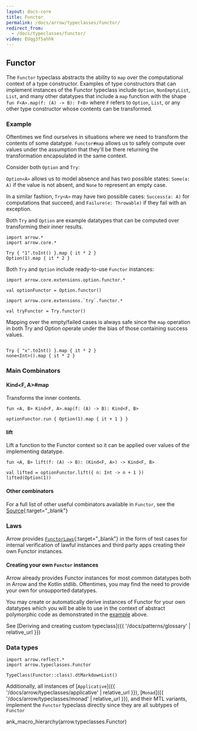 ```yaml
---
layout: docs-core
title: Functor
permalink: /docs/arrow/typeclasses/functor/
redirect_from:
  - /docs/typeclasses/functor/
video: EUqg3fSahhk
---
```


## Functor




The `Functor` typeclass abstracts the ability to `map` over the computational context of a type constructor.
Examples of type constructors that can implement instances of the Functor typeclass include `Option`, `NonEmptyList`,
`List`, and many other datatypes that include a `map` function with the shape `fun F<A>.map(f: (A) -> B): F<B>` where `F`
refers to `Option`, `List`, or any other type constructor whose contents can be transformed.

### Example

Oftentimes we find ourselves in situations where we need to transform the contents of some datatype. `Functor#map` allows
us to safely compute over values under the assumption that they'll be there returning the transformation encapsulated in the same context.

Consider both `Option` and `Try`:

`Option<A>` allows us to model absence and has two possible states: `Some(a: A)` if the value is not absent, and `None` to represent an empty case.

In a similar fashion, `Try<A>` may have two possible cases: `Success(a: A)` for computations that succeed, and `Failure(e: Throwable)` if they fail with an exception.

Both `Try` and `Option` are example datatypes that can be computed over transforming their inner results.

```kotlin:ank
import arrow.*
import arrow.core.*

Try { "1".toInt() }.map { it * 2 }
Option(1).map { it * 2 }
```

Both `Try` and `Option` include ready-to-use `Functor` instances:

```kotlin:ank
import arrow.core.extensions.option.functor.*

val optionFunctor = Option.functor()
```

```kotlin:ank
import arrow.core.extensions.`try`.functor.*

val tryFunctor = Try.functor()
```

Mapping over the empty/failed cases is always safe since the `map` operation in both Try and Option operate under the bias of those containing success values.

```kotlin:ank

Try { "x".toInt() }.map { it * 2 }
none<Int>().map { it * 2 }
```

### Main Combinators

#### Kind<F, A>#map

Transforms the inner contents.

`fun <A, B> Kind<F, A>.map(f: (A) -> B): Kind<F, B>`

```kotlin:ank
optionFunctor.run { Option(1).map { it + 1 } }
```

#### lift

Lift a function to the Functor context so it can be applied over values of the implementing datatype.

`fun <A, B> lift(f: (A) -> B): (Kind<F, A>) -> Kind<F, B>`

```kotlin:ank
val lifted = optionFunctor.lift({ n: Int -> n + 1 })
lifted(Option(1))
```

#### Other combinators

For a full list of other useful combinators available in `Functor`, see the [Source][functor_source]{:target="_blank"}

### Laws

Arrow provides [`FunctorLaws`][functor_laws_source]{:target="_blank"} in the form of test cases for internal verification of lawful instances and third party apps creating their own Functor instances.

#### Creating your own `Functor` instances

Arrow already provides Functor instances for most common datatypes both in Arrow and the Kotlin stdlib.
Oftentimes, you may find the need to provide your own for unsupported datatypes.

You may create or automatically derive instances of Functor for your own datatypes which you will be able to use in the context of abstract polymorphic code
as demonstrated in the [example](#example) above.

See [Deriving and creating custom typeclass]({{ '/docs/patterns/glossary' | relative_url }})

### Data types

```kotlin:ank:replace
import arrow.reflect.*
import arrow.typeclasses.Functor

TypeClass(Functor::class).dtMarkdownList()
```

Additionally, all instances of [`Applicative`]({{ '/docs/arrow/typeclasses/applicative' | relative_url }}), [`Monad`]({{ '/docs/arrow/typeclasses/monad' | relative_url }}), and their MTL variants, implement the `Functor` typeclass directly
since they are all subtypes of `Functor`

ank_macro_hierarchy(arrow.typeclasses.Functor)

[functor_source]: https://github.com/arrow-kt/arrow/blob/master/modules/core/arrow-core-data/src/main/kotlin/arrow/typeclasses/Functor.kt
[functor_laws_source]: https://github.com/arrow-kt/arrow/blob/master/modules/core/arrow-test/src/main/kotlin/arrow/test/laws/FunctorLaws.kt
